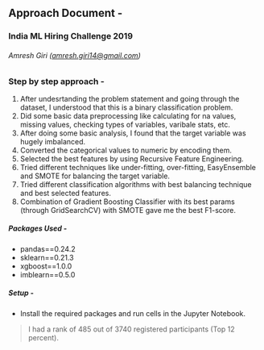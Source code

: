 ## Approach Document - 
### India ML Hiring Challenge 2019
###### Amresh Giri (amresh.giri14@gmail.com)

### Step by step approach - 
1. After undesrtanding the problem statement and going through the dataset, I understood that this is a binary classification problem. 
2. Did some basic data preprocessing like calculating for na values, missing values, checking types of variables, varibale stats, etc.
3. After doing some basic analysis, I found that the target variable was hugely imbalanced. 
4. Converted the categorical values to numeric by encoding them.
5. Selected the best features by using Recursive Feature Engineering. 
6. Tried different techniques like under-fitting, over-fitting, EasyEnsemble and SMOTE for balancing the target variable. 
5. Tried different classification algorithms with best balancing technique and best selected features. 
6. Combination of Gradient Boosting Classifier with its best params (through GridSearchCV) with SMOTE gave me the best F1-score. 

 ##### Packages Used - 
 - pandas==0.24.2
 - sklearn==0.21.3
 - xgboost==1.0.0
 - imblearn==0.5.0
 
##### Setup - 
 - Install the required packages and run cells in the Jupyter Notebook. 

> I had a rank of 485 out of 3740 registered participants (Top 12 percent).
